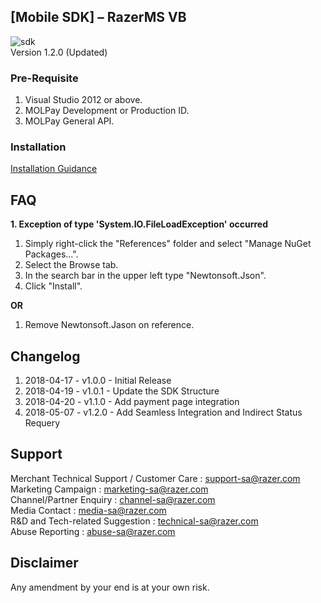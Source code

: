 ## [Mobile SDK] – RazerMS VB
![sdk](https://user-images.githubusercontent.com/38641542/74423739-b4440a00-4e8b-11ea-8d95-016d25d26e87.jpg)<br>
Version 1.2.0 (Updated)

### Pre-Requisite
1. Visual Studio 2012 or above.
2. MOLPay Development or Production ID.
3. MOLPay General API.

### Installation
[Installation Guidance](https://github.com/RazerMS/VB-SDK/wiki/Installation-Guidance)

FAQ
----------
**1. Exception of type 'System.IO.FileLoadException' occurred**
1. Simply right-click the "References" folder and select "Manage NuGet Packages...".
2. Select the Browse tab.
3. In the search bar in the upper left type "Newtonsoft.Json".
4. Click "Install".

**OR**
1. Remove Newtonsoft.Jason on reference.

Changelog
----------
1. 2018-04-17 - v1.0.0 - Initial Release
2. 2018-04-19 - v1.0.1 - Update the SDK Structure
3. 2018-04-20 - v1.1.0 - Add payment page integration
4. 2018-05-07 - v1.2.0 - Add Seamless Integration and Indirect Status Requery

Support
-------

Merchant Technical Support / Customer Care : support-sa@razer.com <br>
Marketing Campaign : marketing-sa@razer.com <br>
Channel/Partner Enquiry : channel-sa@razer.com <br>
Media Contact : media-sa@razer.com <br>
R&D and Tech-related Suggestion : technical-sa@razer.com <br>
Abuse Reporting : abuse-sa@razer.com 

Disclaimer
----------
Any amendment by your end is at your own risk.


